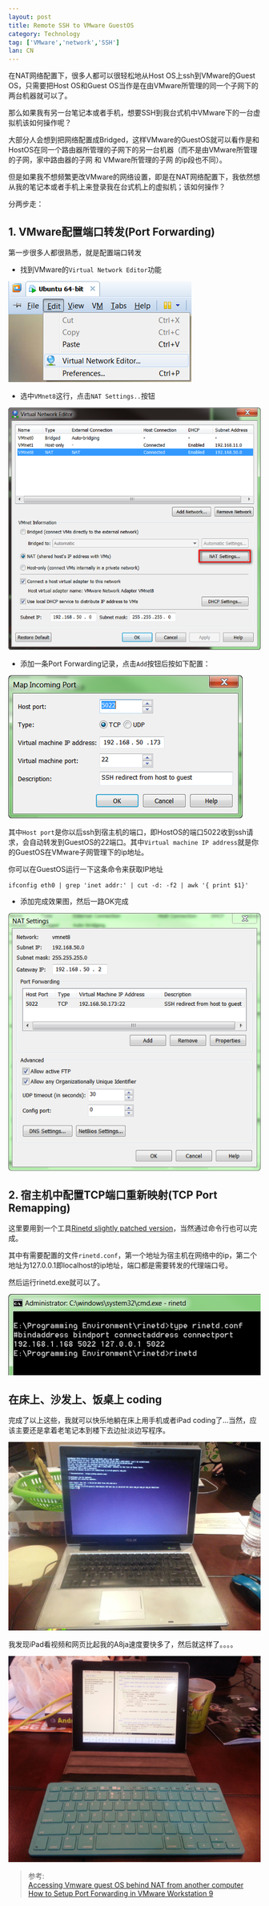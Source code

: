 ```yaml
---
layout: post
title: Remote SSH to VMware GuestOS
category: Technology
tag: ['VMware','network','SSH']
lan: CN
---
```


在NAT网络配置下，很多人都可以很轻松地从Host OS上ssh到VMware的Guest OS，只需要把Host OS和Guest OS当作是在由VMware所管理的同一个子网下的两台机器就可以了。

那么如果我有另一台笔记本或者手机，想要SSH到我台式机中VMware下的一台虚拟机该如何操作呢？

<!--preview-->

大部分人会想到把网络配置成Bridged，这样VMware的GuestOS就可以看作是和HostOS在同一个路由器所管理的子网下的另一台机器（而不是由VMware所管理的子网，家中路由器的子网 和 VMware所管理的子网 的ip段也不同）。

但是如果我不想频繁更改VMware的网络设置，即是在NAT网络配置下，我依然想从我的笔记本或者手机上来登录我在台式机上的虚拟机；该如何操作？

分两步走：

## 1. VMware配置端口转发(Port Forwarding)

第一步很多人都很熟悉，就是配置端口转发

* 找到VMware的`Virtual Network Editor`功能

![Virtual Network Editor](/images/ssh_to_vmware/virtual_network_editor.png)

* 选中`VMnet8`这行，点击`NAT Settings..`按钮

![NAT Settings..](/images/ssh_to_vmware/nat_settings.png)

* 添加一条Port Forwarding记录，点击`Add`按钮后按如下配置：

![Mapping Incoming Port](/images/ssh_to_vmware/add_port_forwarding2.png)

其中`Host port`是你以后ssh到宿主机的端口，即HostOS的端口5022收到ssh请求，会自动转发到GuestOS的22端口。其中`Virtual machine IP address`就是你的GuestOS在VMware子网管理下的ip地址。

你可以在GuestOS运行一下这条命令来获取IP地址

    ifconfig eth0 | grep 'inet addr:' | cut -d: -f2 | awk '{ print $1}'

* 添加完成效果图，然后一路OK完成

![Mapping Incoming Port](/images/ssh_to_vmware/add_port_forwarding1.png)

## 2. 宿主机中配置TCP端口重新映射(TCP Port Remapping)

这里要用到一个工具<a href="http://www.paul.vc/files/rinetd-bin.zip" title="点击下载zip包"  download>Rinetd slightly patched version</a>，当然通过命令行也可以完成。

其中有需要配置的文件`rinetd.conf`，第一个地址为宿主机在网络中的ip，第二个地址为127.0.0.1即localhost的ip地址，端口都是需要转发的代理端口号。

然后运行rinetd.exe就可以了。

![rinetd](/images/ssh_to_vmware/rinetd.png)

## 在床上、沙发上、饭桌上 coding

完成了以上这些，我就可以快乐地躺在床上用手机或者iPad coding了...当然，应该主要还是拿着老笔记本到楼下去边扯淡边写程序。

![coding at restroom....](/images/ssh_to_vmware/restroom.png)

我发现iPad看视频和网页比起我的A8ja速度要快多了，然后就这样了。。。。

![coding with iPad](/images/ssh_to_vmware/bluetooth_keyboard_with_iPad2.png)

<blockquote>
参考: <br/>
<a href="http://server-support.co/blog/pc/accessing-vmware-guest-os-behind-nat-from-another-computer/">Accessing Vmware guest OS behind NAT from another computer</a> <br/>
<a href="http://www.virten.net/2013/03/how-to-setup-port-forwarding-in-vmware-workstation-9/">How to Setup Port Forwarding in VMware Workstation 9</a>
</blockquote>

